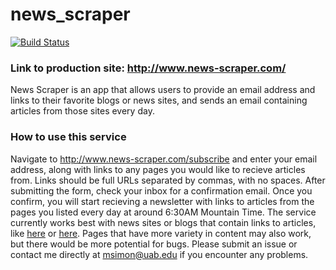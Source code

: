 # news_scraper
[![Build Status](https://travis-ci.org/msimon42/news_scraper.svg?branch=master)](https://travis-ci.org/msimon42/news_scraper)
### Link to production site: http://www.news-scraper.com/

News Scraper is an app that allows users to provide an email address and links to their favorite blogs or news sites, and sends an email containing articles from those sites every day.  

### How to use this service 

Navigate to http://www.news-scraper.com/subscribe and enter your email address, along with links to any pages you would like to recieve articles from. Links should be full URLs separated by commas, with no spaces. After submitting the form, check your inbox for a confirmation email. Once you confirm, you will start recieving a newsletter with links to articles from the pages you listed every day at around 6:30AM Mountain Time. The service currently works best with news sites or blogs that contain links to articles, like [here](https://www.slashdot.org) or [here](https://www.bbc.com/news). Pages that have more variety in content may also work, but there would be more potential for bugs. Please submit an issue or contact me directly at msimon@uab.edu if you encounter any problems.
